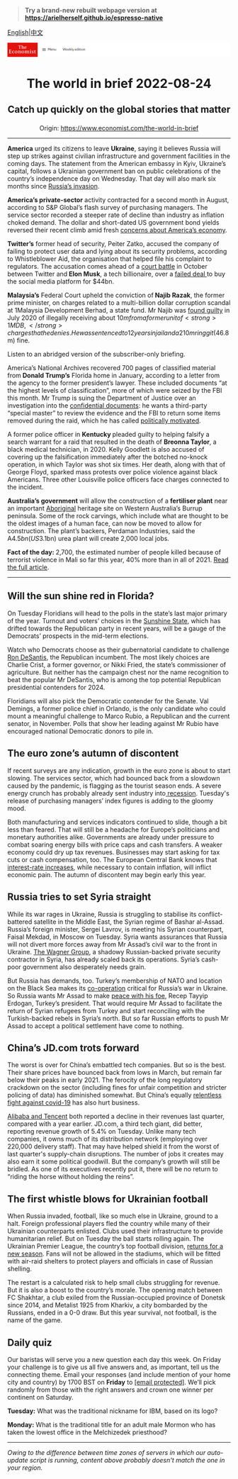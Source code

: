 > **Try a brand-new rebuilt webpage version at https://arielherself.github.io/espresso-native**

[English](https://github.com/arielherself/espresso/blob/main/README.md)|[中文](https://github-com.translate.goog/arielherself/espresso/blob/main/README.md?_x_tr_sl=en&_x_tr_tl=zh-CN&_x_tr_hl=zh-CN&_x_tr_pto=wapp)



![The Economist](menubar.png)

# <p align="center">The world in brief 2022-08-24</p>

## <p align="center">Catch up quickly on the global stories that matter</p>

<p align="center">Origin: <a href="https://www.economist.com/the-world-in-brief">https://www.economist.com/the-world-in-brief</a><hr>

<strong>America</strong> urged its citizens to leave <strong>Ukraine</strong>, saying it believes Russia will step up strikes against civilian infrastructure and government facilities in the coming days. The statement from the American embassy in Kyiv, Ukraine’s capital, follows a Ukrainian government ban on public celebrations of the country’s independence day on Wednesday. That day will also mark six months since [Russia’s invasion](https://www.economist.com/by-invitation/2022/08/18/the-head-of-gchq-says-vladimir-putin-is-losing-the-information-war-in-ukraine).

<strong>America’s private-sector</strong> activity contracted for a second month in August, according to S&amp;P Global’s flash survey of purchasing managers. The service sector recorded a steeper rate of decline than industry as inflation choked demand. The dollar and short-dated US government bond yields reversed their recent climb amid fresh [concerns about America’s economy](https://www.economist.com/finance-and-economics/2022/06/01/what-americas-next-recession-will-look-like).

<strong>Twitter’s</strong> former head of security, Peiter Zatko, accused the company of failing to protect user data and lying about its security problems, according to Whistleblower Aid, the organisation that helped file his complaint to regulators. The accusation comes ahead of a [court battle](https://www.economist.com/business/2022/07/11/with-or-without-elon-musk-twitter-is-overdue-a-shake-up) in October between Twitter and<strong> Elon Musk</strong>, a tech billionaire, over a [failed deal ](https://www.economist.com/business/2022/05/19/elon-musk-twitter-and-an-epic-case-of-buyers-remorse)to buy the social media platform for $44bn.

<strong>Malaysia’s</strong> Federal Court upheld the conviction of<strong> Najib Razak</strong>, the former prime minister, on charges related to a multi-billion dollar corruption scandal at 1Malaysia Development Berhad, a state fund. Mr Najib was [found guilty](https://www.economist.com/asia/2020/07/30/najib-razak-is-found-guilty-on-seven-charges-in-the-1mdb-scandal) in July 2020 of illegally receiving about $10m from a former unit of <strong>1MDB,</strong> charges that he denies. He was sentenced to 12 years in jail and a 210m ringgit ($46.8m) fine.

Listen to an abridged version of the subscriber-only briefing.

America’s National Archives recovered 700 pages of classified material from<strong> Donald Trump’s</strong> Florida home in January, according to a letter from the agency to the former president’s lawyer. These included documents “at the highest levels of classification”, more of which were seized by the FBI this month. Mr Trump is suing the Department of Justice over an investigation into the [confidential documents](https://www.economist.com/united-states/2022/08/10/the-raid-on-mar-a-lago-could-shake-americas-foundations): he wants a third-party “special master” to review the evidence and the FBI to return some items removed during the raid, which he has called [politically motivated](https://www.economist.com/united-states/2022/08/09/an-fbi-raid-on-donald-trumps-home-ignites-a-political-firestorm).

A former police officer in <strong>Kentucky </strong>pleaded guilty to helping falsify a search warrant for a raid that resulted in the death of <strong>Breonna Taylor</strong>, a black medical technician, in 2020. Kelly Goodlett is also accused of covering up the falsification immediately after the botched no-knock operation, in which Taylor was shot six times. Her death, along with that of George Floyd, sparked mass protests over police violence against black Americans. Three other Louisville police officers face charges connected to the incident.

<strong>Australia’s government</strong> will allow the construction of a <strong>fertiliser plant</strong> near an important [Aboriginal](https://www.economist.com/asia/2022/08/11/australias-leader-wants-to-include-aboriginals-in-the-constitution) heritage site on Western Australia’s Burrup peninsula. Some of the rock carvings, which include what are thought to be the oldest images of a human face, can now be moved to allow for construction. The plant’s backers, Perdaman Industries, said the A$4.5bn (US$3.1bn) urea plant will create 2,000 local jobs.

<strong>Fact of the day: </strong>2,700, the estimated number of people killed because of terrorist violence in Mali so far this year, 40% more than in all of 2021. [Read the full article](https://www.economist.com/graphic-detail/2022/08/19/france-has-withdrawn-its-final-troops-from-mali).

----------

## Will the sun shine red in Florida?

On Tuesday Floridians will head to the polls in the state’s last major primary of the year. Turnout and voters’ choices in the [Sunshine State](https://www.economist.com/special-report/2022/03/30/two-elections-will-attract-national-interest), which has drifted towards the Republican party in recent years, will be a gauge of the Democrats’ prospects in the mid-term elections.

Watch who Democrats choose as their gubernatorial candidate to challenge [Ron DeSantis](https://www.economist.com/united-states/2022/02/05/why-florida-is-lurching-to-the-right), the Republican incumbent. The most likely choices are Charlie Crist, a former governor, or Nikki Fried, the state’s commissioner of agriculture. But neither has the campaign chest nor the name recognition to beat the popular Mr DeSantis, who is among the top potential Republican presidential contenders for 2024.

Floridians will also pick the Democratic contender for the Senate. Val Demings, a former police chief in Orlando, is the only candidate who could mount a meaningful challenge to Marco Rubio, a Republican and the current senator, in November. Polls that show her leading against Mr Rubio have encouraged national Democratic donors to pile in. 

## The euro zone’s autumn of discontent

If recent surveys are any indication, growth in the euro zone is about to start slowing. The services sector, which had bounced back from a slowdown caused by the pandemic, is flagging as the tourist season ends. A severe energy crunch has probably already sent industry into[ recession](https://www.economist.com/the-economist-explains/2022/08/12/what-is-a-recession). Tuesday&#x27;s release of purchasing managers’ index figures is adding to the gloomy mood.

Both manufacturing and services indicators continued to slide, though a bit less than feared. That will still be a headache for Europe’s politicians and monetary authorities alike. Governments are already under pressure to combat soaring energy bills with price caps and cash transfers. A weaker economy could dry up tax revenues. Businesses may start asking for tax cuts or cash compensation, too. The European Central Bank knows that[ interest-rate increases](https://www.economist.com/finance-and-economics/2022/07/21/the-ecbs-latest-attempt-to-hold-the-euro-zone-together), while necessary to contain inflation, will inflict economic pain. The autumn of discontent may begin early this year.

## Russia tries to set Syria straight

While its war rages in Ukraine, Russia is struggling to stabilise its conflict-battered satellite in the Middle East, the Syrian regime of Bashar al-Assad. Russia’s foreign minister, Sergei Lavrov, is meeting his Syrian counterpart, Faisal Mekdad, in Moscow on Tuesday. Syria wants assurances that Russia will not divert more forces away from Mr Assad’s civil war to the front in Ukraine. [The Wagner Group](https://www.economist.com/the-economist-explains/2022/03/07/what-is-the-wagner-group-russias-mercenary-organisation), a shadowy Russian-backed private security contractor in Syria, has already scaled back its operations. Syria’s cash-poor government also desperately needs grain.

But Russia has demands, too. Turkey’s membership of NATO and location on the Black Sea makes its [co-operation](https://www.economist.com/europe/2021/02/23/putin-and-erdogan-have-formed-a-brotherhood-of-hard-power) critical for Russia’s war in Ukraine. So Russia wants Mr Assad to make [peace with his foe](https://www.economist.com/middle-east-and-africa/2020/03/05/as-turkey-pounds-the-syrian-army-russia-wants-to-talk), Recep Tayyip Erdogan, Turkey’s president. That would require Mr Assad to facilitate the return of Syrian refugees from Turkey and start reconciling with the Turkish-backed rebels in Syria’s north. But so far Russian efforts to push Mr Assad to accept a political settlement have come to nothing. 

## China’s JD.com trots forward

The worst is over for China’s embattled tech companies. But so is the best. Their share prices have bounced back from lows in March, but remain far below their peaks in early 2021. The ferocity of the long regulatory crackdown on the sector (including fines for unfair competition and stricter policing of data) has diminished somewhat. But China’s equally [relentless fight against covid-19](https://www.economist.com/finance-and-economics/2022/06/16/in-stamping-out-covid-china-has-stomped-on-confidence) has also hurt business.

[Alibaba and Tencent](https://www.economist.com/business/2021/05/26/alibaba-v-tencent-the-battle-for-chinas-e-commerce-deliveries) both reported a decline in their revenues last quarter, compared with a year earlier. JD.com, a third tech giant, did better, reporting revenue growth of 5.4% on Tuesday. Unlike many tech companies, it owns much of its distribution network (employing over 220,000 delivery staff). That may have helped shield it from the worst of last quarter&#x27;s supply-chain disruptions. The number of jobs it creates may also earn it some political goodwill. But the company’s growth will still be bridled. As one of its executives recently put it, there will be no return to “riding the horse without holding the reins”.

## The first whistle blows for Ukrainian football

When Russia invaded, football, like so much else in Ukraine, ground to a halt. Foreign professional players fled the country while many of their Ukrainian counterparts enlisted. Clubs used their infrastructure to provide humanitarian relief. But on Tuesday the ball starts rolling again. The Ukrainian Premier League, the country’s top football division, [returns for a new season](https://www.economist.com/culture/2022/08/19/ukraines-new-football-season-isnt-all-about-the-sport). Fans will not be allowed in the stadiums, which will be fitted with air-raid shelters to protect players and officials in case of Russian shelling.

The restart is a calculated risk to help small clubs struggling for revenue. But it is also a boost to the country’s morale. The opening match between FC Shakhtar, a club exiled from the Russian-occupied province of Donetsk since 2014, and Metalist 1925 from Kharkiv, a city bombarded by the Russians, ended in a 0-0 draw. But this year survival, not football, is the name of the game.

## Daily quiz

Our baristas will serve you a new question each day this week. On Friday your challenge is to give us all five answers and, as important, tell us the connecting theme. Email your responses (and include mention of your home city and country) by 1700 BST on <strong>Friday</strong> to [<span class="__cf_email__" data-cfemail="c998bca0b38cbab9bbacbabaa689acaaa6a7a6a4a0babde7aaa6a4">[email&#160;protected]</span>](https://mail.google.com/mail/?view=cm&amp;fs=1&amp;tf=1&amp;to=QuizEspresso@economist.com). We’ll pick randomly from those with the right answers and crown one winner per continent on Saturday. 

<strong>Tuesday:</strong> What was the traditional nickname for IBM, based on its logo?

<strong>Monday:</strong> What is the traditional title for an adult male Mormon who has taken the lowest office in the Melchizedek priesthood?

----------

*Owing to the difference between time zones of servers in which our auto-update script is running, content above probably doesn't match the one in your region.*
